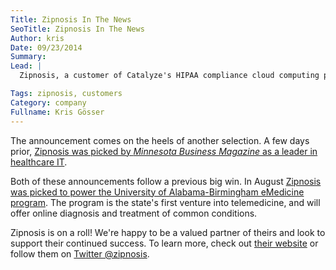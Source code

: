 ```yaml
---
Title: Zipnosis In The News
SeoTitle: Zipnosis In The News
Author: kris
Date: 09/23/2014
Summary: 
Lead: |
  Zipnosis, a customer of Catalyze's HIPAA compliance cloud computing platform, has been selected to be a final presenter at the [Chicago Venture Summit event on October 15th](http://www.chicagoventuresummit.com/wp-content/uploads/2014/09/Chicago-Venture-Summit-Announces-Final-Presenters-Sept-19-2014-FINAL.pdf). Hand-picked along with 14 other companies, Zipnosis will join a group of 30 midwest startups who will get the opportunity to pitch to members of the Midwest Fortune 100. It's not just a fundraising opportunity, but a chance to create meaningful business relationships.

Tags: zipnosis, customers
Category: company
Fullname: Kris Gösser
---
```

The announcement comes on the heels of another selection. A few days prior, [Zipnosis was picked by _Minnesota Business Magazine_ as a leader in healthcare IT](https://blog.zipnosis.com/2014/09/17/2014-finalist/).

Both of these announcements follow a previous big win. In August [Zipnosis was picked to power the University of Alabama-Birmingham eMedicine program](http://www.newswise.com/articles/uab-medicine-launches-state-s-first-online-service-to-treat-common-medical-conditions). The program is the state's first venture into telemedicine, and will offer online diagnosis and treatment of common conditions.

Zipnosis is on a roll! We're happy to be a valued partner of theirs and look to support their continued success. To learn more, check out [their website](https://zipnosis.com/) or follow them on [Twitter @zipnosis](https://twitter.com/zipnosis).

